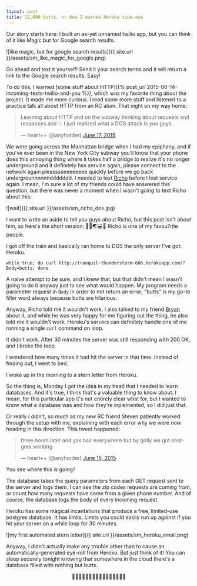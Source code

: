 ```yaml
---
layout: post
title: 12,000 butts, or How I earned Heroku side-eye
---
```


Our story starts here: I built an as-yet unnamed twilio app, but you can think of it like Magic but for Google search results. 

![like magic, but for google search results]({{ site.url }}/assets/sm_like_magic_for_google.png)

Go ahead and text it yourself! Send it your search terms and it will return a link to the Google search results. Easy!

To do this, I learned [some stuff about HTTP]({% post_url 2015-06-14-incoming-texts-twilio-and-you %}), which was my favorite thing about the project. It made me more curious. I read some more stuff and listened to a practice talk all about HTTP from an RC alum. That night on my way home: 

<blockquote class="twitter-tweet" lang="en"><p lang="en" dir="ltr">Learning about HTTP and on the subway thinking about requests and responses and 💥 I just realized what a DOS attack is you guys</p>&mdash; heart++ (@anyharder) <a href="https://twitter.com/anyharder/status/610972069568868354">June 17, 2015</a></blockquote>
<script async src="//platform.twitter.com/widgets.js" charset="utf-8"></script>

We were going across the Manhattan bridge when I had my epiphany, and if you've ever been in the New York City subway you'll know that your phone does this annoying thing where it takes half a bridge to realize it's no longer underground and it definitely has service again, please connect to the network again pleasssseeeeeeee quickly before we go back undergrounnnnnnddddddd. I needed to text [Richo](https://twitter.com/rich0H) before I lost service again. I mean, I'm sure a lot of my friends could have answered this question, but there was never a moment when I wasn't going to text Richo about this:

![wait]({{ site.url }}/assets/sm_richo_dos.jpg)

I want to write an aside to tell you guys about Richo, but this post isn't about him, so here's the short version: 🐤🍻🌏💻🔨 Richo is one of my favou?rite people.

I got off the train and basically ran home to DOS the only server I've got: Heroku.

`while true; do curl http://tranquil-thunderstorm-666.herokuapp.com/?Body=butts; done`

A naive attempt to be sure, and I _knew_ that, but that didn't mean I wasn't going to do it anyway just to see what would happen. My program needs a parameter request in `Body` in order to not return an error; "butts" is my go-to filler word always because butts are hilarious.

Anyway, Richo told me it wouldn't work. I also talked to my friend [Bryan](https://twitter.com/berg) about it, and while he was very happy for me figuring out the thing, he also told me it wouldn't work. Heroku's servers can definitely handle one of me running a single `curl` command on loop.

It didn't work. After 30 minutes the server was still responding with 200 OK, and I broke the loop. 

I wondered how many times it had hit the server in that time. Instead of finding out, I went to bed.

I woke up in the morning to a stern letter from Heroku.

So the thing is, Monday I got the idea in my head that I needed to learn databases. And it's true, I think that's a valuable thing to know about. I mean, for this particular app it's not entirely clear what for, but I wanted to know what a database was and how they're inplemented, so I did just that. 

Or really _I_ didn't, so much as my new RC friend Steven patiently worked through the setup with me, explaining with each error why we were now heading in this direction. This tweet happened:

<blockquote class="twitter-tweet" lang="en"><p lang="en" dir="ltr">three hours later and yak hair everywhere but by golly we got postgres working</p>&mdash; heart++ (@anyharder) <a href="https://twitter.com/anyharder/status/610580264050388992">June 15, 2015</a></blockquote>
<script async src="//platform.twitter.com/widgets.js" charset="utf-8"></script>

You see where this is going?

The database takes the query parameters from each GET request sent to the server and logs them. I can see the zip codes requests are coming from, or count how many requests have come from a given phone number. And of course, the database logs the body of every incoming request.

Heroku has some magical incantations that produce a free, limited-use postgres database. It has limits. Limits you could easily run up against if you hit your server on a while loop for 30 minutes.

![my first automated stern letter]({{ site.url }}/assets/sm_heroku_email.png)

Anyway, I didn't actually make any trouble other than to cause an automatically-generated eye-roll from Heroku. But just think of it! You can sleep securely tonight knowing that somewhere in the cloud there's a database filled with nothing but butts.

<center>🍑🍑🍑🍑🍑🍑🍑🍑🍑🍑🍑🍑🍑🍑🍑🍑</center>